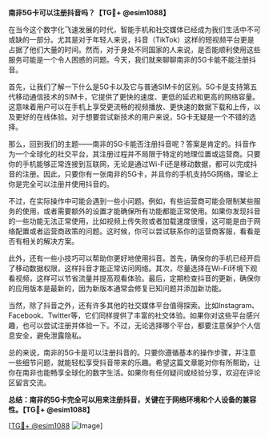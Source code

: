 **南非5G卡可以注册抖音吗？【TG💪+ @esim1088】**

在当今这个数字化飞速发展的时代，智能手机和社交媒体已经成为我们生活中不可或缺的一部分。尤其是对于年轻人来说，抖音（TikTok）这样的短视频平台更是占据了他们大量的时间。然而，对于身处不同国家的人来说，是否能顺利使用这些服务可能是一个令人困惑的问题。今天，我们就来聊聊南非的5G卡能不能注册抖音。

首先，让我们了解一下什么是5G卡以及它与普通SIM卡的区别。5G卡是支持第五代移动通信技术的SIM卡，它提供了更快的速度、更低的延迟和更高的网络容量。这意味着用户可以在手机上享受更流畅的视频播放、更快速的数据下载和上传，以及更好的在线体验。对于想要尝试新技术的用户来说，5G卡无疑是一个不错的选择。

那么，回到我们的主题——南非的5G卡能否注册抖音呢？答案是肯定的。抖音作为一个全球化的社交平台，其注册过程并不局限于特定的地理位置或运营商。只要你的手机能够正常连接到互联网，无论是通过Wi-Fi还是移动数据，都可以完成抖音的注册。因此，只要你有一张南非的5G卡，并且你的手机支持5G网络，理论上你是完全可以注册并使用抖音的。

不过，在实际操作中可能会遇到一些小问题。例如，有些运营商可能会限制某些服务的使用，或者需要额外的设置才能确保所有功能都能正常使用。如果你发现抖音的一些功能无法正常使用，比如视频上传失败或者加载速度很慢，这可能是由于网络配置或者运营商政策的问题。这时候，你可以尝试联系你的运营商客服，看看是否有相关的解决方案。

此外，还有一些小技巧可以帮助你更好地使用抖音。首先，确保你的手机已经开启了移动数据权限，这样抖音才能正常访问网络。其次，尽量选择在Wi-Fi环境下观看视频，这样可以节省流量并提高观看体验。最后，定期检查抖音的更新，确保你的应用版本是最新的，因为新版本通常会修复已知问题并添加新功能。

当然，除了抖音之外，还有许多其他的社交媒体平台值得探索。比如Instagram、Facebook、Twitter等，它们同样提供了丰富的社交体验。如果你对这些平台感兴趣，也可以尝试注册并体验一下。不过，无论选择哪个平台，都要注意保护个人信息安全，避免泄露隐私。

总的来说，南非的5G卡是可以注册抖音的。只要你遵循基本的操作步骤，并注意一些细节问题，就能轻松享受抖音带来的乐趣。希望这篇文章能对你有所帮助，让你在南非也能畅享全球化的数字生活。如果你有任何疑问或经验分享，欢迎在评论区留言交流。

**总结：南非的5G卡完全可以用来注册抖音，关键在于网络环境和个人设备的兼容性。【TG💪+ @esim1088】**

[[TG💪+ @esim1088](https://t.me/s/esim1088) ![Image](https://i.postimg.cc/4NQfJmqS/Snipaste-2025-05-13-00-14-12.png)]